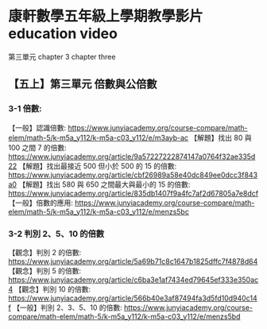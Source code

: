 # 康軒數學五年級上學期教學影片 education video
第三單元 chapter 3 chapter three
## 【五上】第三單元 倍數與公倍數

### 3-1 倍數:

【一般】認識倍數:
https://www.junyiacademy.org/course-compare/math-elem/math-5/k-m5a_y112/k-m5a-c03_y112/e/m3ayb-ac
【解題】找出 80 與 100 之間 7 的倍數:
https://www.junyiacademy.org/article/9a57227222874147a0764f32ae335d22
【解題】找出最接近 500 但小於 500 的 15 的倍數:
https://www.junyiacademy.org/article/cbf26989a58e40dc849ee0dcc3f843a0
【解題】找出 580 與 650 之間最大與最小的 15 的倍數:
https://www.junyiacademy.org/article/835db1407f9a4fc7af2d67805a7e8dcf
【一般】倍數的應用:
https://www.junyiacademy.org/course-compare/math-elem/math-5/k-m5a_y112/k-m5a-c03_y112/e/menzs5bc

### 3-2 判別 2、5、10 的倍數

【觀念】判別 2 的倍數:
https://www.junyiacademy.org/article/5a69b71c8c1647b1825dffc7f4878d64
【觀念】判別 5 的倍數:
https://www.junyiacademy.org/article/c6ba3e1af7434ed79645ef333e350ac4
【觀念】判別 10 的倍數:
https://www.junyiacademy.org/article/566b40e3af87494fa3d5fd10d940c14f
【一般】判別 2、3、5、10 的倍數:
https://www.junyiacademy.org/course-compare/math-elem/math-5/k-m5a_y112/k-m5a-c03_y112/e/menzs5bd